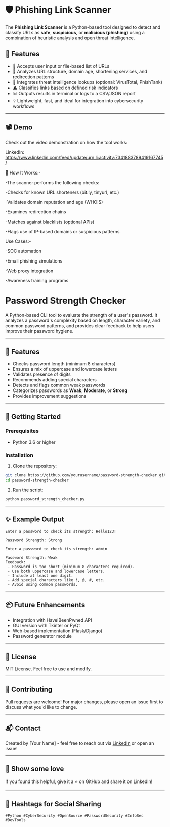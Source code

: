 # 🛡️ Phishing Link Scanner

The **Phishing Link Scanner** is a Python-based tool designed to detect and classify URLs as **safe**, **suspicious**, or **malicious (phishing)** using a combination of heuristic analysis and open threat intelligence.

## 🚀 Features

- 🔗 Accepts user input or file-based list of URLs  
- 🧠 Analyzes URL structure, domain age, shortening services, and redirection patterns  
- 🧪 Integrates threat intelligence lookups (optional: VirusTotal, PhishTank)  
- ⚠️ Classifies links based on defined risk indicators  
- 📊 Outputs results in terminal or logs to a CSV/JSON report  
- 💡 Lightweight, fast, and ideal for integration into cybersecurity workflows

---

## 📽️ Demo

Check out the video demonstration on how the tool works: 

LinkedIn: https://www.linkedin.com/feed/update/urn:li:activity:7341883789419167745/

🧠 How It Works:-

-The scanner performs the following checks:

-Checks for known URL shorteners (bit.ly, tinyurl, etc.)

-Validates domain reputation and age (WHOIS)

-Examines redirection chains

-Matches against blacklists (optional APIs)

-Flags use of IP-based domains or suspicious patterns


Use Cases:-

-SOC automation

-Email phishing simulations

-Web proxy integration

-Awareness training programs


# Password Strength Checker

A Python-based CLI tool to evaluate the strength of a user's password. It analyzes a password's complexity based on length, character variety, and common password patterns, and provides clear feedback to help users improve their password hygiene.

---

## 🔧 Features

* Checks password length (minimum 8 characters)
* Ensures a mix of uppercase and lowercase letters
* Validates presence of digits
* Recommends adding special characters
* Detects and flags common weak passwords
* Categorizes passwords as **Weak**, **Moderate**, or **Strong**
* Provides improvement suggestions

---

## 🚀 Getting Started

### Prerequisites

* Python 3.6 or higher

### Installation

1. Clone the repository:

```bash
git clone https://github.com/yourusername/password-strength-checker.git
cd password-strength-checker
```

2. Run the script:

```bash
python password_strength_checker.py
```

---

## ✨ Example Output

```
Enter a password to check its strength: Hello123!

Password Strength: Strong
```

```
Enter a password to check its strength: admin

Password Strength: Weak
Feedback:
 - Password is too short (minimum 8 characters required).
 - Use both uppercase and lowercase letters.
 - Include at least one digit.
 - Add special characters like !, @, #, etc.
 - Avoid using common passwords.
```

---

## 📦 Future Enhancements

* Integration with HaveIBeenPwned API
* GUI version with Tkinter or PyQt
* Web-based implementation (Flask/Django)
* Password generator module

---

## 📄 License

MIT License. Feel free to use and modify.

---

## 🤝 Contributing

Pull requests are welcome! For major changes, please open an issue first to discuss what you'd like to change.

---

## 📬 Contact

Created by \[Your Name] - feel free to reach out via [LinkedIn](https://linkedin.com/in/yourprofile) or open an issue!

---

## 📢 Show some love

If you found this helpful, give it a ⭐️ on GitHub and share it on LinkedIn!

---

## 🔗 Hashtags for Social Sharing

```
#Python #CyberSecurity #OpenSource #PasswordSecurity #InfoSec #DevTools
```

